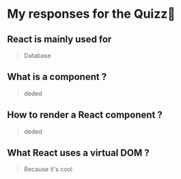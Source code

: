 # My responses for the Quizz🤔

## React is mainly used for
> Database
## What is a component ?
> deded
## How to render a React component ?
> deded
## What React uses a virtual DOM ?
> Because it's cool